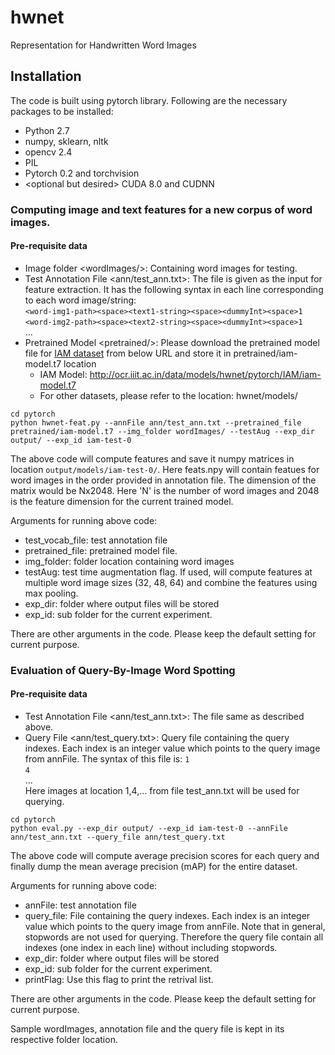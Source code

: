 # hwnet
Representation for Handwritten Word Images

## Installation
The code is built using pytorch library. Following are the necessary packages to be installed:
+ Python 2.7
+ numpy, sklearn, nltk
+ opencv 2.4
+ PIL
+ Pytorch 0.2 and torchvision
+ \<optional but desired\> CUDA 8.0 and CUDNN

### Computing image and text features for a new corpus of word images.
#### Pre-requisite data <default-locations>
+ Image folder \<wordImages/\>: Containing word images for testing.
+ Test Annotation File \<ann/test_ann.txt\>: The file is given as the input for feature extraction. It has the following syntax in each line corresponding to each word image/string:<br>
```<word-img1-path><space><text1-string><space><dummyInt><space>1```<br>
```<word-img2-path><space><text2-string><space><dummyInt><space>1```<br>
...<br>
+ Pretrained Model \<pretrained/\>: Please download the pretrained model file for [IAM dataset](http://www.fki.inf.unibe.ch/databases/iam-handwriting-database) from below URL and store it in pretrained/iam-model.t7 location<br>
  + IAM Model: http://ocr.iiit.ac.in/data/models/hwnet/pytorch/IAM/iam-model.t7
  + For other datasets, please refer to the location: hwnet/models/

```
cd pytorch
python hwnet-feat.py --annFile ann/test_ann.txt --pretrained_file pretrained/iam-model.t7 --img_folder wordImages/ --testAug --exp_dir output/ --exp_id iam-test-0
```
The above code will compute features and save it numpy matrices in location ```output/models/iam-test-0/```. Here feats.npy will contain featues for word images in the order provided in annotation file. The dimension of the matrix would be Nx2048. Here 'N' is the number of word images and 2048 is the feature dimension for the current trained model.
  
Arguments for running above code:
+ test_vocab_file: test annotation file
+ pretrained_file: pretrained model file.
+ img_folder: folder location containing word images
+ testAug: test time augmentation flag. If used, will compute features at multiple word image sizes (32, 48, 64) and combine the features using max pooling. 
+ exp_dir: folder where output files will be stored
+ exp_id: sub folder for the current experiment.

There are other arguments in the code. Please keep the default setting for current purpose.

### Evaluation of Query-By-Image Word Spotting
#### Pre-requisite data <default-locations>
+ Test Annotation File \<ann/test_ann.txt\>: The file same as described above.
+ Query File \<ann/test_query.txt>\: Query file containing the query indexes. Each index is an integer value which points to the query image from annFile. The syntax of this file is:
```1```<br>
```4```<br>
...<br>
Here images at location 1,4,... from file test_ann.txt will be used for querying.

```
cd pytorch
python eval.py --exp_dir output/ --exp_id iam-test-0 --annFile ann/test_ann.txt --query_file ann/test_query.txt
```
The above code will compute average precision scores for each query and finally dump the mean average precision (mAP) for the entire dataset.

Arguments for running above code:
+ annFile: test annotation file
+ query_file: File containing the query indexes. Each index is an integer value which points to the query image from annFile. Note that in general, stopwords are not used for querying. Therefore the query file contain all indexes (one index in each line) without including stopwords.
+ exp_dir: folder where output files will be stored
+ exp_id: sub folder for the current experiment.
+ printFlag: Use this flag to print the retrival list.

There are other arguments in the code. Please keep the default setting for current purpose.

Sample wordImages, annotation file and the query file is kept in its respective folder location.
